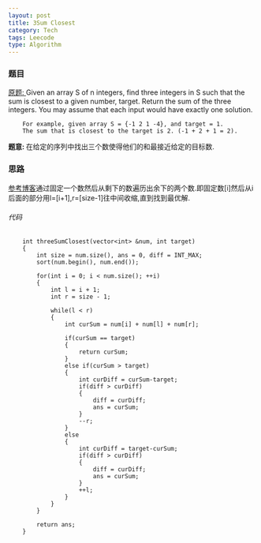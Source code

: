 ```yaml
---
layout: post
title: 3Sum Closest 
category: Tech
tags: Leecode
type: Algorithm
---
```


### 题目
[原题: ](//oj.leetcode.com/problems/3Sum-Closest/)Given an array S of n integers, find three integers in S such that the sum is closest to a given number, target. Return the sum of the three integers. You may assume that each input would have exactly one solution.

        For example, given array S = {-1 2 1 -4}, and target = 1.
        The sum that is closest to the target is 2. (-1 + 2 + 1 = 2).

<b>题意: </b>
在给定的序列中找出三个数使得他们的和最接近给定的目标数.

### 思路
[参考博客](//blog.csdn.net/martin_liang/article/details/8945659)通过固定一个数然后从剩下的数遍历出余下的两个数.即固定数[i]然后从i后面的部分用l=[i+1],r=[size-1]往中间收缩,直到找到最优解.

###### 代码

		int threeSumClosest(vector<int> &num, int target) 
        {
            int size = num.size(), ans = 0, diff = INT_MAX;
            sort(num.begin(), num.end());
            
            for(int i = 0; i < num.size(); ++i)
            {
                int l = i + 1;
                int r = size - 1;
                
                while(l < r)
                {
                    int curSum = num[i] + num[l] + num[r];
                    
                    if(curSum == target)
                    {
                        return curSum;
                    }
                    else if(curSum > target)
                    {
                        int curDiff = curSum-target;
                        if(diff > curDiff)
                        {
                            diff = curDiff;
                            ans = curSum;
                        }
                        --r;
                    }
                    else
                    {
                        int curDiff = target-curSum;
                        if(diff > curDiff)
                        {
                            diff = curDiff;
                            ans = curSum;
                        }
                        ++l;
                    }
                }
            }
            
            return ans;
        }
